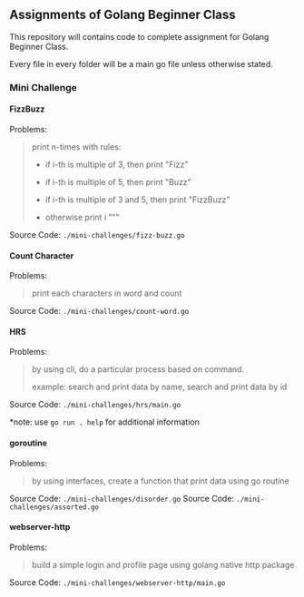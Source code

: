 ## Assignments of Golang Beginner Class

This repository will contains code to complete assignment for Golang Beginner Class.

Every file in every folder will be a main go file unless otherwise stated.

### Mini Challenge

#### FizzBuzz

Problems:

> print n-times with rules:
>
> - if i-th is multiple of 3, then print "Fizz"
>
> - if i-th is multiple of 5, then print "Buzz"
>
> - if i-th is multiple of 3 and 5, then print "FizzBuzz"
>
> - otherwise print i
"""

Source Code: `./mini-challenges/fizz-buzz.go`

#### Count Character

Problems:

> print each characters in word and count

Source Code: `./mini-challenges/count-word.go`

#### HRS

Problems:

> by using cli, do a particular process based on command.
> 
> example: search and print data by name, search and print data by id


Source Code: `./mini-challenges/hrs/main.go`

*note: use `go run . help` for additional information

#### goroutine

Problems:

> by using interfaces, create a function that print data using go routine

Source Code: `./mini-challenges/disorder.go`
Source Code: `./mini-challenges/assorted.go`

#### webserver-http

Problems:

> build a simple login and profile page using golang native http package

Source Code: `./mini-challenges/webserver-http/main.go`
